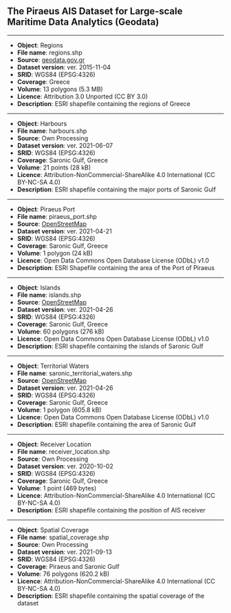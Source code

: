## The Piraeus AIS Dataset for Large-scale Maritime Data Analytics (Geodata)
---

  * **Object**: Regions
  * **File name**: regions.shp
  * **Source**: [geodata.gov.gr](https://geodata.gov.gr/en/dataset/periphereies-elladas)
  * **Dataset version**: ver. 2015-11-04
  * **SRID**: WGS84 (EPSG:4326)
  * **Coverage**: Greece
  * **Volume**: 13 polygons (5.3 MB)
  * **Licence**: Attribution 3.0 Unported (CC BY 3.0)
  * **Description**: ESRI shapefile containing the regions of Greece
---

  * **Object**: Harbours
  * **File name**: harbours.shp
  * **Source**: Own Processing
  * **Dataset version**: ver. 2021-06-07
  * **SRID**: WGS84 (EPSG:4326)
  * **Coverage**: Saronic Gulf, Greece
  * **Volume**: 21 points (28 kB)
  * **Licence**: Attribution-NonCommercial-ShareAlike 4.0 International (CC BY-NC-SA 4.0)
  * **Description**: ESRI shapefile containing the major ports of Saronic Gulf
---

  * **Object**: Piraeus Port
  * **File name**: piraeus_port.shp
  * **Source**: [OpenStreetMap](https://www.openstreetmap.org/relation/4094075)
  * **Dataset version**: ver. 2021-04-21
  * **SRID**: WGS84 (EPSG:4326)
  * **Coverage**: Saronic Gulf, Greece
  * **Volume**: 1 polygon (24 kB)
  * **Licence**: Open Data Commons Open Database License (ODbL) v1.0
  * **Description**: ESRI Shapefile containing the area of the Port of Piraeus
---

  * **Object**: Islands
  * **File name**: islands.shp
  * **Source**: [OpenStreetMap](https://www.openstreetmap.org/relation/9135811)
  * **Dataset version**: ver. 2021-04-26
  * **SRID**: WGS84 (EPSG:4326)
  * **Coverage**: Saronic Gulf, Greece
  * **Volume**: 60 polygons (276 kB)
  * **Licence**: Open Data Commons Open Database License (ODbL) v1.0
  * **Description**: ESRI shapefile containing the islands of Saronic Gulf
---

  * **Object**: Territorial Waters
  * **File name**: saronic_territorial_waters.shp
  * **Source**: [OpenStreetMap](https://www.openstreetmap.org/relation/9135811)
  * **Dataset version**: ver. 2021-04-26
  * **SRID**: WGS84 (EPSG:4326)
  * **Coverage**: Saronic Gulf, Greece
  * **Volume**: 1 polygon (605.8 kB)
  * **Licence**: Open Data Commons Open Database License (ODbL) v1.0
  * **Description**: ESRI shapefile containing the area of Saronic Gulf
---

  * **Object**: Receiver Location
  * **File name**: receiver_location.shp
  * **Source**: Own Processing
  * **Dataset version**: ver. 2020-10-02
  * **SRID**: WGS84 (EPSG:4326)
  * **Coverage**: Saronic Gulf, Greece
  * **Volume**: 1 point (469 bytes)
  * **Licence**: Attribution-NonCommercial-ShareAlike 4.0 International (CC BY-NC-SA 4.0)
  * **Description**: ESRI shapefile containing the position of AIS receiver
---

  * **Object**: Spatial Coverage
  * **File name**: spatial_coverage.shp
  * **Source**: Own Processing
  * **Dataset version**: ver. 2021-09-13
  * **SRID**: WGS84 (EPSG:4326)
  * **Coverage**: Piraeus and Saronic Gulf
  * **Volume**: 76 polygons (620.2 kB)
  * **Licence**: Attribution-NonCommercial-ShareAlike 4.0 International (CC BY-NC-SA 4.0)
  * **Description**: ESRI shapefile containing the spatial coverage of the dataset
